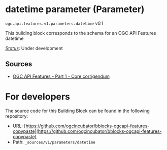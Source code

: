 
# datetime parameter (Parameter)

`ogc.api.features.v1.parameters.datetime` *v0.1*

This building block corresponds to the schema for an OGC API Features datetime

[*Status*](http://www.opengis.net/def/status): Under development

## Sources

* [OGC API Features - Part 1 - Core corrigendum](https://docs.ogc.org/is/17-069r4/17-069r4.html)

# For developers

The source code for this Building Block can be found in the following repository:

* URL: [https://github.com/ogcincubator/bblocks-ogcapi-features-copypaste](https://github.com/ogcincubator/bblocks-ogcapi-features-copypaste)
* Path: `_sources/v1/parameters/datetime`

